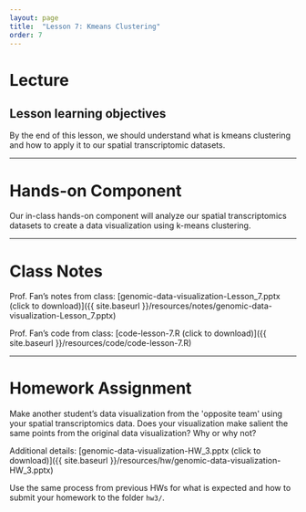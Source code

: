 ```yaml
---
layout: page
title:  "Lesson 7: Kmeans Clustering"
order: 7
---
```


# Lecture

## Lesson learning objectives

By the end of this lesson, we should understand what is kmeans clustering and how to apply it to our spatial transcriptomic datasets.

---

# Hands-on Component

Our in-class hands-on component will analyze our spatial transcriptomics datasets to create a data visualization using k-means clustering. 

---

# Class Notes

Prof. Fan’s notes from class: [genomic-data-visualization-Lesson_7.pptx (click to download)]({{ site.baseurl }}/resources/notes/genomic-data-visualization-Lesson_7.pptx)

Prof. Fan’s code from class: [code-lesson-7.R (click to download)]({{ site.baseurl }}/resources/code/code-lesson-7.R)

---

# Homework Assignment

Make another student’s data visualization from the 'opposite team' using your spatial transcriptomics data. Does your visualization make salient the same points from the original data visualization? Why or why not?

Additional details: [genomic-data-visualization-HW_3.pptx (click to download)]({{ site.baseurl }}/resources/hw/genomic-data-visualization-HW_3.pptx)

Use the same process from previous HWs for what is expected and how to submit your homework to the folder `hw3/`.